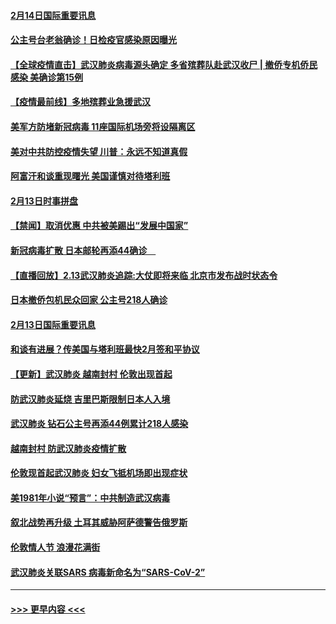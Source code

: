 #### [2月14日国际重要讯息](../pages/prog202/a102777073.md?t=02142044) 
#### [公主号台老翁确诊！日检疫官感染原因曝光](../pages/prog202/a102777075.md?t=02142044) 
#### [【全球疫情直击】武汉肺炎病毒源头确定 多省殡葬队赴武汉收尸 | 撤侨专机侨民感染 美确诊第15例](../pages/prog202/a102777026.md?t=02142044) 
#### [【疫情最前线】多地殡葬业急援武汉](../pages/prog202/a102776986.md?t=02142044) 
#### [美军方防堵新冠病毒 11座国际机场旁将设隔离区](../pages/prog202/a102776870.md?t=02142044) 
#### [美对中共防控疫情失望 川普：永远不知道真假](../pages/prog202/a102776836.md?t=02142044) 
#### [阿富汗和谈重现曙光 美国谨慎对待塔利班](../pages/prog202/a102776748.md?t=02142044) 
#### [2月13日时事拼盘](../pages/prog202/a102776689.md?t=02142044) 
#### [【禁闻】取消优惠 中共被美踢出“发展中国家”](../pages/prog202/a102776670.md?t=02142044) 
#### [新冠病毒扩散 日本邮轮再添44确诊　](../pages/prog202/a102776518.md?t=02142044) 
#### [【直播回放】2.13武汉肺炎追踪:大仗即将来临 北京市发布战时状态令](../pages/prog202/a102776399.md?t=02142044) 
#### [日本撤侨包机民众回家 公主号218人确诊](../pages/prog202/a102776346.md?t=02142044) 
#### [2月13日国际重要讯息](../pages/prog202/a102776339.md?t=02142044) 
#### [和谈有进展？传美国与塔利班最快2月签和平协议](../pages/prog202/a102776291.md?t=02142044) 
#### [【更新】武汉肺炎 越南封村 伦敦出现首起](../pages/prog202/a102770740.md?t=02142044) 
#### [防武汉肺炎延烧 吉里巴斯限制日本人入境](../pages/prog202/a102776276.md?t=02142044) 
#### [武汉肺炎 钻石公主号再添44例累计218人感染](../pages/prog202/a102776089.md?t=02142044) 
#### [越南封村 防武汉肺炎疫情扩散](../pages/prog202/a102776214.md?t=02142044) 
#### [伦敦现首起武汉肺炎 妇女飞抵机场即出现症状](../pages/prog202/a102776031.md?t=02142044) 
#### [美1981年小说“预言”：中共制造武汉病毒](../pages/prog202/a102775980.md?t=02142044) 
#### [叙北战势再升级 土耳其威胁阿萨德警告俄罗斯](../pages/prog202/a102775904.md?t=02142044) 
#### [伦敦情人节 浪漫花满街](../pages/prog202/a102775786.md?t=02142044) 
#### [武汉肺炎关联SARS 病毒新命名为“SARS-CoV-2”](../pages/prog202/a102775719.md?t=02142044) 

----
#### [ >>> 更早内容 <<< ](../indexes/prog202-earlier.md)

